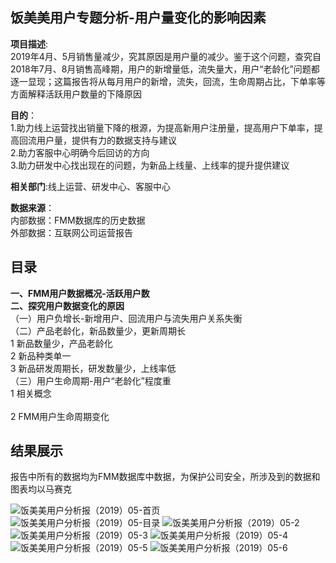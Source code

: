 ## 饭美美用户专题分析-用户量变化的影响因素
 
__项目描述__:<br>
2019年4月、5月销售量减少，究其原因是用户量的减少。鉴于这个问题，查究自2018年7月、8月销售高峰期，用户的新增量低，流失量大，用户“老龄化”问题都逐一显现；这篇报告将从每月用户的新增，流失，回流，生命周期占比，下单率等方面解释活跃用户数量的下降原因

__目的__：<br>
1.助力线上运营找出销量下降的根源，为提高新用户注册量，提高用户下单率，提高回流用户量，提供有力的数据支持与建议<br>
2.助力客服中心明确今后回访的方向<br>
3.助力研发中心找出现在的问题，为新品上线量、上线率的提升提供建议

__相关部门__:线上运营、研发中心、客服中心<br>

__数据来源__：<br>
     内部数据：FMM数据库的历史数据<br>
     外部数据：互联网公司运营报告<br>
     
## 目录
__一、FMM用户数据概况-活跃用户数__<br>
__二、探究用户数据变化的原因__<br>
（一）用户负增长-新增用户、回流用户与流失用户关系失衡<br>
（二）产品老龄化，新品数量少，更新周期长<br>
  1 新品数量少，产品老龄化<br>
  2 新品种类单一<br>
  3 新品研发周期长，研发数量少，上线率低<br>
（三）用户生命周期-用户“老龄化”程度重<br>
   1 相关概念<br>	
   2 FMM用户生命周期变化<br>
          

## 结果展示<br>
报告中所有的数据均为FMM数据库中数据，为保护公司安全，所涉及到的数据和图表均以马赛克<br>

![饭美美用户分析报（2019）05-首页](https://github.com/EvelynZP/Data-Analysis-Report/blob/master/FMM_UserThematicAnalysis/%E9%A5%AD%E7%BE%8E%E7%BE%8E%E7%94%A8%E6%88%B7%E5%88%86%E6%9E%90%E6%8A%A5%E5%91%8A%EF%BC%882019%EF%BC%8905-%E9%A6%96%E9%A1%B5.png)<br>
![饭美美用户分析报（2019）05-目录](https://github.com/EvelynZP/Data-Analysis-Report/blob/master/FMM_UserThematicAnalysis/%E9%A5%AD%E7%BE%8E%E7%BE%8E%E7%94%A8%E6%88%B7%E5%88%86%E6%9E%90%E6%8A%A5%E5%91%8A%EF%BC%882019%EF%BC%8905-%E7%9B%AE%E5%BD%95.png)
![饭美美用户分析报（2019）05-2](https://github.com/EvelynZP/Data-Analysis-Report/blob/master/FMM_UserThematicAnalysis/%E9%A5%AD%E7%BE%8E%E7%BE%8E%E7%94%A8%E6%88%B7%E5%88%86%E6%9E%90%E6%8A%A5%E5%91%8A%EF%BC%882019%EF%BC%8905-2.png)
![饭美美用户分析报（2019）05-3](https://github.com/EvelynZP/Data-Analysis-Report/blob/master/FMM_UserThematicAnalysis/%E9%A5%AD%E7%BE%8E%E7%BE%8E%E7%94%A8%E6%88%B7%E5%88%86%E6%9E%90%E6%8A%A5%E5%91%8A%EF%BC%882019%EF%BC%8905-3.png)
![饭美美用户分析报（2019）05-4](https://github.com/EvelynZP/Data-Analysis-Report/blob/master/FMM_UserThematicAnalysis/%E9%A5%AD%E7%BE%8E%E7%BE%8E%E7%94%A8%E6%88%B7%E5%88%86%E6%9E%90%E5%91%8A%E7%99%BD%EF%BC%882019%EF%BC%8905-4.png)
![饭美美用户分析报（2019）05-5]()
![饭美美用户分析报（2019）05-6]()
